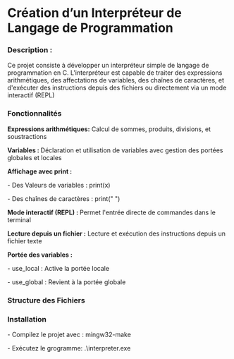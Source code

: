 <h1>Création d’un Interpréteur de Langage de Programmation</h1>

<h3>Description :</h3>

<p>Ce projet consiste à développer un interpréteur simple de langage de programmation en C. L'interpréteur est capable de traiter des expressions arithmétiques, des affectations de variables, des chaînes de caractères, et d'exécuter des instructions depuis des fichiers ou directement via un mode interactif (REPL)</p>

<h3>Fonctionnalités</h3>

<p><strong>Expressions arithmétiques:</strong> Calcul de sommes, produits, divisions, et soustractions <br></p>
<p><strong>Variables : </strong>Déclaration et utilisation de variables avec gestion des portées globales et locales<br></p>
<p><strong>Affichage avec print :</strong><br></p>
<p>- Des Valeurs de variables : print(x)<br></p>
<p>- Des chaînes de caractères : print(" ")<br></p>
<p><strong>Mode interactif (REPL) : </strong>Permet l'entrée directe de commandes dans le terminal<br></p>
<p><strong>Lecture depuis un fichier :</strong> Lecture et exécution des instructions depuis un fichier texte<br></p>
<p><strong>Portée des variables :</strong><br></p>
<p>- use_local : Active la portée locale<br></p>
<p>- use_global : Revient à la portée globale<br></p>

<h3>Structure des Fichiers</h3>



<h3>Installation </h3>

<p>- Compilez le projet avec : mingw32-make</p>
<p>- Exécutez le grogramme: .\interpreter.exe </p>